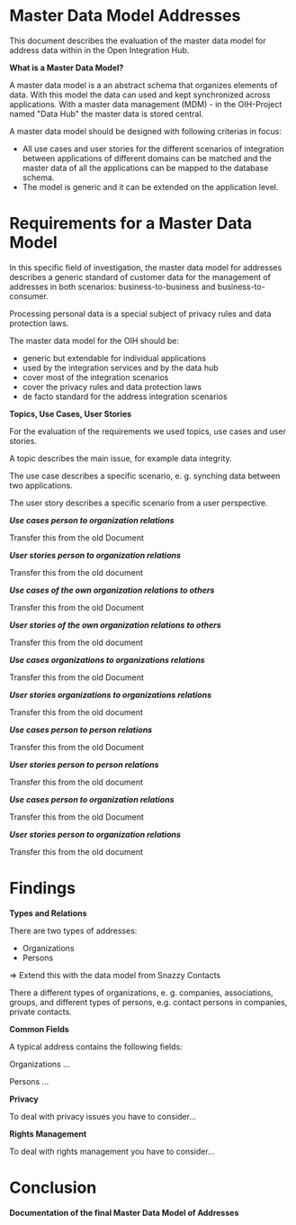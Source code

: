 # Master Data Model Addresses

This document describes the evaluation of the master data model for address data
within in the Open Integration Hub.

**What is a Master Data Model?**

A master data model is a an abstract schema that organizes elements of data.
With this model the data can used and kept synchronized across applications.
With a master data management (MDM) - in the OIH-Project named
"Data Hub" the master data is stored central.

A master data model should be designed with following criterias in focus:
- All use cases and user stories for the different scenarios of integration
between applications of different domains can be matched and the master data of
all the applications can be mapped to the database schema.
- The model is generic and it can be extended on the application level.

# Requirements for a Master Data Model

In this specific field of investigation, the master data model for addresses
describes a generic standard of customer data for the management of addresses
in both scenarios: business-to-business and business-to-consumer.

Processing personal data is a special subject of privacy rules and data
protection laws.

The master data model for the OIH should be:
- generic but extendable for individual applications
- used by the integration services and by the data hub
- cover most of the integration scenarios
- cover the privacy rules and data protection laws
- de facto standard for the address integration scenarios

**Topics, Use Cases, User Stories**

For the evaluation of the requirements we used topics, use cases and user
stories.

A topic describes the main issue, for example data integrity.

The use case describes a specific scenario, e. g. synching data between two
applications.

The user story describes a specific scenario from a user perspective.



***Use cases person to organization relations***

Transfer this from the old Document

***User stories person to organization relations***

Transfer this from the old document

***Use cases of the own organization relations to others***

Transfer this from the old Document

***User stories of the own organization relations to others***

Transfer this from the old document

***Use cases organizations to organizations relations***

Transfer this from the old Document

***User stories organizations to organizations relations***

Transfer this from the old document

***Use cases person to person relations***

Transfer this from the old Document

***User stories person to person relations***

Transfer this from the old document

***Use cases person to organization relations***

Transfer this from the old Document

***User stories person to organization relations***

Transfer this from the old document

# Findings

**Types and Relations**

There are two types of addresses:
- Organizations
- Persons

=> Extend this with the data model from Snazzy Contacts

There a different types of organizations, e. g. companies, associations, groups,
and different types of persons, e.g. contact persons in companies,
private contacts.

**Common Fields**

A typical address contains the following fields:

Organizations
...

Persons
...

**Privacy**

To deal with privacy issues you have to consider...

**Rights Management**

To deal with rights management you have to consider...

# Conclusion

**Documentation of the final Master Data Model of Addresses** 
